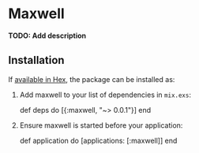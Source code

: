 # Maxwell

**TODO: Add description**

## Installation

If [available in Hex](https://hex.pm/docs/publish), the package can be installed as:

  1. Add maxwell to your list of dependencies in `mix.exs`:

        def deps do
          [{:maxwell, "~> 0.0.1"}]
        end

  2. Ensure maxwell is started before your application:

        def application do
          [applications: [:maxwell]]
        end

